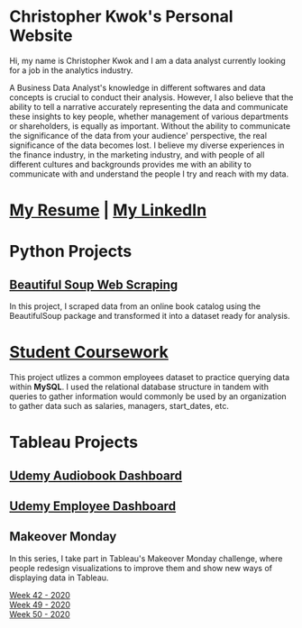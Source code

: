 # Christopher Kwok's Personal Website
  
Hi, my name is Christopher Kwok and I am a data analyst currently looking for a job in the analytics industry.
  
<p> A Business Data Analyst's knowledge in different softwares and data concepts is crucial to conduct their analysis. However, I also believe that the ability to tell a narrative accurately representing the data and communicate these insights to key people, whether management of various departments or shareholders, is equally as important. Without the ability to communicate the significance of the data from your audience' perspective, the real significance of the data becomes lost. I believe my diverse experiences in the finance industry, in the marketing industry, and with people of all different cultures and backgrounds provides me with an ability to communicate with and understand the people I try and reach with my data.  </p>
  
# [My Resume](ChristopherKwok_resume.pdf) | [My LinkedIn](https://www.linkedin.com/in/cckwok/)

# Python Projects
    
## [Beautiful Soup Web Scraping](https://github.com/christopherkwok/Python-Projects/blob/main/BeautifulSoup-Final.ipynb)
    
In this project, I scraped data from an online book catalog using the BeautifulSoup package and transformed it into a dataset ready for analysis. 

# [Student Coursework](https://github.com/christopherkwok/SQL_coursework)
  
This project utlizes a common employees dataset to practice querying data within **MySQL**. I used the relational database structure in tandem with queries to gather information would commonly be used by an organization to gather data such as salaries, managers, start_dates, etc.  

# Tableau Projects
  
## [Udemy Audiobook Dashboard](https://public.tableau.com/profile/christopher.kwok#!/vizhome/AudiobookSalesReviews_16105216922850/Dashboard1?publish=yes)
  
## [Udemy Employee Dashboard](https://public.tableau.com/profile/christopher.kwok#!/vizhome/Udemy-CombiningSQLandTableauProblems/Dashboard1)
  
## Makeover Monday
  
In this series, I take part in Tableau's Makeover Monday challenge, where people redesign visualizations to improve them and show new ways of displaying data in Tableau.
  
  [Week 42 - 2020](https://public.tableau.com/profile/christopher.kwok#!/vizhome/MakeoverMonday42/Dashboard1)  
  [Week 49 - 2020](https://public.tableau.com/profile/christopher.kwok#!/vizhome/German-AmericanRelationshipPolling/Dashboard1)   
  [Week 50 - 2020](https://public.tableau.com/profile/christopher.kwok#!/vizhome/BobRossVisualization/Dashboard1) 
